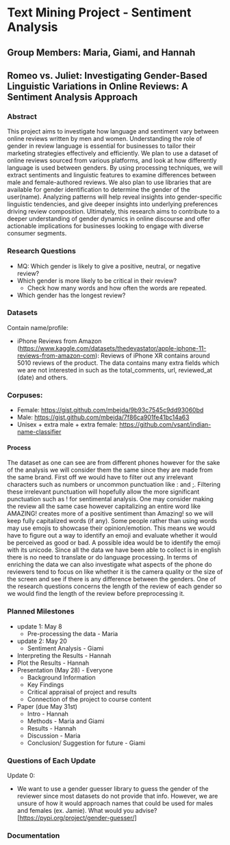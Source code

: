# Text Mining Project - Sentiment Analysis
## Group Members: Maria, Giami, and Hannah 

## Romeo vs. Juliet: Investigating Gender-Based Linguistic Variations in Online Reviews: A Sentiment Analysis Approach

### Abstract 
This project aims to investigate how language and sentiment vary between online reviews written by men and women. Understanding the role of gender in review language is essential for businesses to tailor their marketing strategies effectively and efficiently. We plan to use a dataset of online reviews sourced from various platforms, and look at how differently language is used between genders. By using processing techniques, we will extract sentiments and linguistic features to examine differences between male and female-authored reviews. We also plan to use libraries that are available for gender identification to determine the gender of the user(name). Analyzing patterns will help reveal insights into gender-specific linguistic tendencies, and give deeper insights into underlying preferences driving review composition. Ultimately, this research aims to contribute to a deeper understanding of gender dynamics in online discourse and offer actionable implications for businesses looking to engage with diverse consumer segments. 

### Research Questions 
- MQ: Which gender is likely to give a positive, neutral, or negative review?
- Which gender is more likely to be critical in their review? 
  - Check how many words and how often the words are repeated.
- Which gender has the longest review?

### Datasets 
Contain name/profile:
- iPhone Reviews from Amazon (https://www.kaggle.com/datasets/thedevastator/apple-iphone-11-reviews-from-amazon-com): Reviews of iPhone XR contains around 5010 reviews of the product. The data contains many extra fields which we are not interested in such as the total_comments, url, reviewed_at (date) and others. 

### Corpuses:
- Female: https://gist.github.com/mbejda/9b93c7545c9dd93060bd
- Male: https://gist.github.com/mbejda/7f86ca901fe41bc14a63
- Unisex + extra male + extra female: https://github.com/vsant/indian-name-classifier

#### Process 
The dataset as one can see are from different phones however for the sake of the analysis we will consider them the same since they are made from the same brand. First off we would have to filter out any irrelevant characters such as numbers or uncommon punctuation like : and ;. Filtering these irrelevant punctuation will hopefully allow the more significant punctuation such as ! for sentimental analysis. One may consider making the review all the same case however capitalizing an entire word like AMAZING! creates more of a positive sentiment than Amazing! so we will keep fully capitalized words (if any). Some people rather than using words may use emojis to showcase their opinion/emotion. This means we would have to figure out a way to identify an emoji and evaluate whether it would be perceived as good or bad. A possible idea would be to identify the emoji with its unicode. Since all the data we have been able to collect is in english there is no need to translate or do language processing. In terms of enriching the data we can also investigate what aspects of the phone do reviewers tend to focus on like whether it is the camera quality or the size of the screen and see if there is any difference between the genders. One of the research questions concerns the length of the review of each gender so we would find the length of the review before preprocessing it.

  
### Planned Milestones 
- update 1: May 8
  - Pre-processing the data - Maria
- update 2: May 20 
  - Sentiment Analysis - Giami
- Interpreting the Results - Hannah 
- Plot the Results - Hannah 
- Presentation (May 28) - Everyone 
  - Background Information 
  - Key Findings 
  - Critical appraisal of project and results 
  - Connection of the project to course content  
- Paper (due May 31st)
  - Intro - Hannah
  - Methods - Maria and Giami
  - Results - Hannah
  - Discussion - Maria
  - Conclusion/ Suggestion for future - Giami 

### Questions of Each Update
Update 0:
- We want to use a gender guesser library to guess the gender of the reviewer since most datasets do not provide that info. However, we are unsure of how it would approach names that could be used for males and females (ex. Jamie). What would you advise? [https://pypi.org/project/gender-guesser/]
  
### Documentation
